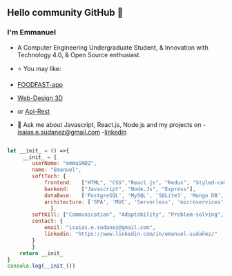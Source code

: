 ## Hello community GitHub 👋

### I'm Emmanuel

- A Computer Engineering Undergraduate Student, & Innovation with Technology 4.0, & Open Source enthusiast.

- ⭐ You may like:
- [FOODFAST-app](https://github.com/emmaSDNZ/food-fast)
- [Web-Design 3D](https://github.com/emmaSDNZ/web-design3D)
- or [Api-Rest](https://github.com/emmaSDNZ/API-REST-Node.js-ES6--Express-MongoDB-JWT)

- 💬 Ask me about Javascript, React.js, Node.js and my projects on 
-[isaias.e.sudanez@gmail.com](isaias.e.sudanez@gmail.com) 
-[linkedin](https://www.linkedin.com/in/emanuel-sudañez/)


```js

let __init_ = () =>{
     __init_ = { 
        userName: "emmaSNDZ",
        name: "Emanuel",
        softTech: {
            frontend:   ["HTML", "CSS","React.js", "Redux", "Styled-components", "Bootstrap"],
            backend:    ["Javascript", "Node.Js", "Express"],
            dataBase:   ['PostgreSQL', 'MySQL', 'SQLite3', 'Mongo DB', "Mongoose"],
            architecture: ['SPA', 'MVC', 'Serverless', 'microservices']
              },
        softKill: ["Communication", "Adaptability", "Problem-solving", "Creativity"],
        contact: {
            email: "isaias.e.sudanez@gmail.com",
            linkedin: "https://www.linkedin.com/in/emanuel-sudañez/"
        }
        }
    return __init_
}
console.log(__init_())


```



